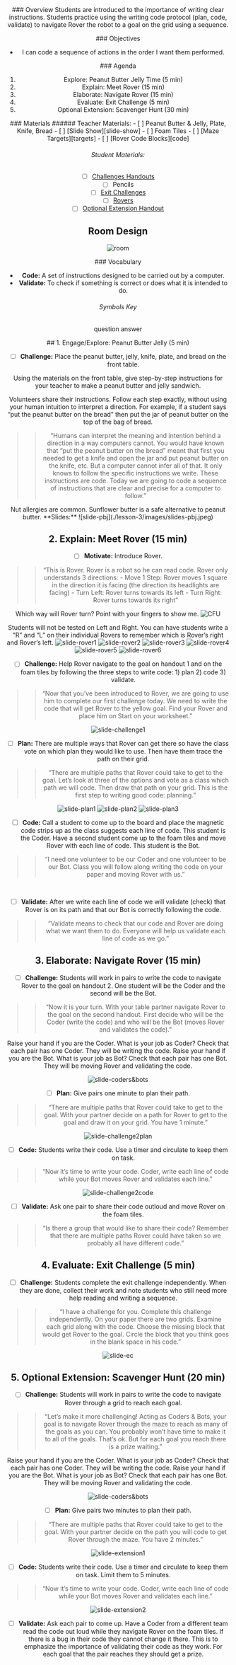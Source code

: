 <header class='header' title='Rover' subtitle='Lesson 03'/>

<notable>
<iconp src='/icons/activity.png'>### Overview</iconp>
Students are introduced to the importance of writing clear instructions. Students practice using the writing code protocol (plan, code, validate) to navigate Rover the robot to a goal on the grid using a sequence.

<iconp src='/icons/objectives.png'>### Objectives</iconp>
- I can code a sequence of actions in the order I want them performed.

<iconp src='/icons/agenda.png'>### Agenda</iconp>
1. Explore: Peanut Butter Jelly Time (5 min)
1. Explain: Meet Rover (15 min)
1. Elaborate: Navigate Rover (15 min)
1. Evaluate: Exit Challenge (5 min)
1. Optional Extension: Scavenger Hunt (30 min)

<note>
<iconp src='/icons/materials.png'>### Materials</iconp>
###### Teacher Materials:
- [ ] Peanut Butter & Jelly, Plate, Knife, Bread
- [ ] [Slide Show][slide-show]
- [ ] Foam Tiles
- [ ] [Maze Targets][targets]
- [ ] [Rover Code Blocks][code]

###### Student Materials:
- [ ] [Challenges Handouts][handout]
- [ ] Pencils
- [ ] [Exit Challenges][exit]
- [ ] [Rovers][rovers]
- [ ] [Optional Extension Handout][extension]

</note>

## Room Design

![room](./lesson-1/images/online.png)

<note>

<iconp src='/icons/vocab.png'>### Vocabulary</iconp>
- **Code:** A set of instructions designed to be carried out by a computer.
- **Validate:** To check if something is correct or does what it is intended to do.

###### Symbols Key
<iconp ml='1.65em' type='question'>question</iconp>
<iconp ml='1.65em' type='answer'>answer</iconp>
</note>

<pagebreak/>
## 1. Engage/Explore: Peanut Butter Jelly (5 min) 

- [ ] **Challenge:** Place the peanut butter, jelly, knife, plate, and bread on the front table.

<iconp type="question">Using the materials on the front table, give step-by-step instructions for your teacher to make a peanut butter and jelly sandwich.</iconp>

<iconp type="answer">Volunteers share their instructions. Follow each step exactly, without using your human intuition to interpret a direction. For example, if a student says “put the peanut butter on the bread” then put the jar of peanut butter on the top of the bag of bread.</iconp>

> > “Humans can interpret the meaning and intention behind a direction in a way computers cannot. You would have known that “put the peanut butter on the bread” meant that first you needed to get a knife and open the jar and put peanut butter on the knife, etc. But a computer cannot infer all of that. It only knows to follow the specific instructions we write. These instructions are code. Today we are going to code a sequence of instructions that are clear and precise for a computer to follow.”

<note type="tip">
Nut allergies are common. Sunflower butter is a safe alternative to peanut butter. 
**Slides:** ![slide-pbj](./lesson-3/images/slides-pbj.jpeg)
</note>

## 2. Explain: Meet Rover (15 min)

- [ ] **Motivate:** Introduce Rover.

> > “This is Rover. Rover is a robot so he can read code. Rover only understands 3 directions:
	- Move 1 Step: Rover moves 1 square in the direction it is facing (the direction its headlights are facing)
	- Turn Left: Rover turns towards its left
	- Turn Right: Rover turns towards its right”

<iconp type="question">Which way will Rover turn? Point with your fingers to show me.</iconp>
<iconp type="answer">![CFU](./lesson-3/images/CFU.jpeg)</iconp>

<note type="tip">Students will not be tested on Left and Right. You can have students write a “R” and “L” on their individual Rovers to remember which is Rover’s right and Rover’s left.
![slide-rover1](./lesson-3/images/slides-rover1.jpeg)
![slide-rover2](./lesson-3/images/slides-rover2.jpeg)
![slide-rover3](./lesson-3/images/slides-rover3.jpeg)
![slide-rover4](./lesson-3/images/slides-rover4.jpeg)
![slide-rover5](./lesson-3/images/slides-rover5.jpeg)
![slide-rover6](./lesson-3/images/slides-rover6.jpeg)
</note>

- [ ] **Challenge:** Help Rover navigate to the goal on handout 1 and on the foam tiles by following the three steps to write code: 1) plan 2) code 3) validate. 

> > “Now that you’ve been introduced to Rover, we are going to use him to complete our first challenge today. We need to write the code that will get Rover to the yellow goal. Find your Rover and place him on Start on your worksheet.”

<note> ![slide-challenge1](./lesson-3/images/slides-challenge1.jpeg)</note>
<br/>

- [ ] **Plan:** There are multiple ways that Rover can get there so have the class vote on which plan they would like to use. Then have them trace the path on their grid.

> > “There are multiple paths that Rover could take to get to the goal. Let’s look at three of the options and vote as a class which path we will code. Then draw that path on your grid. This is the first step to writing good code: planning.”

<note> ![slide-plan1](./lesson-3/images/slides-plan1.jpeg)
![slide-plan2](./lesson-3/images/slides-plan2.jpeg)
![slide-plan3](./lesson-3/images/slides-plan3.jpeg)</note>

- [ ] **Code:** Call a student to come up to the board and place the magnetic code strips up as the class suggests each line of code. This student is the Coder. Have a second student come up to the foam tiles and move Rover with each line of code. This student is the Bot.

> > “I need one volunteer to be our Coder and one volunteer to be our Bot. Class you will follow along writing the code on your paper and moving Rover with us.”

<br/>

- [ ] **Validate:** After we write each line of code we will validate (check) that Rover is on its path and that our Bot is correctly following the code. 

> > “Validate means to check that our code and Rover are doing what we want them to do. Everyone will help us validate each line of code as we go.”


## 3. Elaborate: Navigate Rover (15 min)

- [ ] **Challenge:** Students will work in pairs to write the code to navigate Rover to the goal on handout 2. One student will be the Coder and the second will be the Bot.

> > “Now it is your turn. With your table partner navigate Rover to the goal on the second handout. First decide who will be the Coder (write the code) and who will be the Bot (moves Rover and validates the code).”

<iconp type="question">Raise your hand if you are the Coder. What is your job as Coder?</iconp>
<iconp type="answer">Check that each pair has one Coder. They will be writing the code.</iconp>
<iconp type="question">Raise your hand if you are the Bot. What is your job as Bot?</iconp>
<iconp type="answer">Check that each pair has one Bot. They will be moving Rover and validating the code.</iconp>

<note> ![slide-coders&bots](./lesson-3/images/slides-CB.jpeg)</note>

- [ ] **Plan:** Give pairs one minute to plan their path.

> > “There are multiple paths that Rover could take to get to the goal. With your partner decide on a path for Rover to get to the goal and draw it on your grid. You have 1 minute.”

<note> ![slide-challenge2plan](./lesson-3/images/slides-challenge2plan.jpeg)</note>
<br/>

- [ ] **Code:** Students write their code. Use a timer and circulate to keep them on task.

> > “Now it’s time to write your code. Coder, write each line of code while your Bot moves Rover and validates each line.”

<note> ![slide-challenge2code](./lesson-3/images/slides-challenge2code.jpeg)</note>
<br/>

- [ ] **Validate:** Ask one pair to share their code outloud and move Rover on the foam tiles.

> > “Is there a group that would like to share their code? Remember that there are multiple paths Rover could have taken so we probably all have different code.”

## 4. Evaluate: Exit Challenge (5 min)
- [ ] **Challenge:** Students complete the exit challenge independently. When they are done, collect their work and note students who still need more help reading and writing a sequence.

> > “I have a challenge for you. Complete this challenge independently. On your paper there are two grids. Examine each grid along with the code. Choose the missing block that would get Rover to the goal. Circle the block that you think goes in the blank space in his code.” 

<note> ![slide-ec](./lesson-3/images/slides-ec.jpeg)</note>

## 5. Optional Extension: Scavenger Hunt (20 min)

- [ ] **Challenge:** Students will work in pairs to write the code to navigate Rover through a grid to reach each goal. 

> > “Let’s make it more challenging! Acting as Coders & Bots, your goal is to navigate Rover through the maze to reach as many of the goals as you can. You probably won’t have time to make it to all of the goals. That’s ok. But for each goal you reach there is a prize waiting.”

<iconp type="question">Raise your hand if you are the Coder. What is your job as Coder?</iconp>
<iconp type="answer">Check that each pair has one Coder. They will be writing the code.</iconp>
<iconp type="question">Raise your hand if you are the Bot. What is your job as Bot?</iconp>
<iconp type="answer">Check that each pair has one Bot. They will be moving Rover and validating the code.</iconp>

<note> ![slide-coders&bots](./lesson-3/images/slides-CB.jpeg)</note>

- [ ] **Plan:** Give pairs two minutes to plan their path.

> > “There are multiple paths that Rover could take to get to the goal. With your partner decide on the path you will code to get Rover through the maze. You have 2 minutes.”

<note> ![slide-extension1](./lesson-3/images/slides-extension1.jpeg)</note>
<br/>

- [ ] **Code:** Students write their code. Use a timer and circulate to keep them on task. Limit them to 5 minutes.

> > “Now it’s time to write your code. Coder, write each line of code while your Bot moves Rover and validates each line.”

<note> ![slide-extension2](./lesson-3/images/slides-extension2.jpeg)</note>
<br/>

- [ ] **Validate:** Ask each pair to come up. Have a Coder from a different team read the code out loud while they navigate Rover on the foam tiles. If there is a bug in their code they cannot change it there. This is to emphasize the importance of validating their code as they work. For each goal that the pair reaches they should get a prize.

</notable>

[slide-show]: https://docs.google.com/presentation/d/1cR3e-XiSHqI6O8H01ng_IoglktZefa-hRPKNsuhlyW8/edit?usp=sharing
[code]: https://drive.google.com/file/d/0B48_2vIyABioU0FyTTNsR29WNUE/view?usp=sharing
[handout]: https://drive.google.com/file/d/0B48_2vIyABiodlhwdFRiRDJXckU/view?usp=sharing
[rovers]: https://drive.google.com/file/d/0B48_2vIyABioX3I1cjkxUW9JckE/view?usp=sharing
[targets]: https://drive.google.com/file/d/0B48_2vIyABioeEVTZWx1XzRMUFU/view?usp=sharing
[exit]: https://drive.google.com/file/d/0B48_2vIyABioZk5fTGZGQkNIX0U/view?usp=sharing
[extension]: https://drive.google.com/file/d/0B48_2vIyABioQmxOeEpnb3F4TVE/view?usp=sharing
